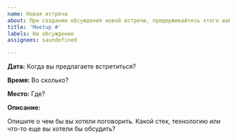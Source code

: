 ```yaml
---
name: Новая встреча
about: При создании обсуждения новой встречи, придерживайтесь этого шаблона 
title: 'Meetup #'
labels: На обсуждении
assignees: saundefined

---
```


**Дата:** Когда вы предлагаете встретиться?

**Время:** Во сколько?

**Место:** Где?

**Описание:**

Опишите о чем бы вы хотели поговорить.
Какой стек, технологию или что-то еще вы хотели бы обсудить?
